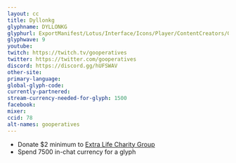 ```yaml
---
layout: cc
title: Dyllonkg
glyphname: DYLLONKG
glyphurl: ExportManifest/Lotus/Interface/Icons/Player/ContentCreators/Gooperatives.png
glyphwave: 9
youtube:
twitch: https://twitch.tv/gooperatives
twitter: https://twitter.com/gooperatives
discord: https://discord.gg/hUFSWAV
other-site:
primary-language:
global-glyph-code:
currently-partnered:
stream-currency-needed-for-glyph: 1500
facebook:
mixer:
ccid: 78
alt-names: gooperatives
---
```

* Donate $2 minimum to [Extra Life Charity Group](https://goo.gl/dH964b)
* Spend 7500 in-chat currency for a glyph
